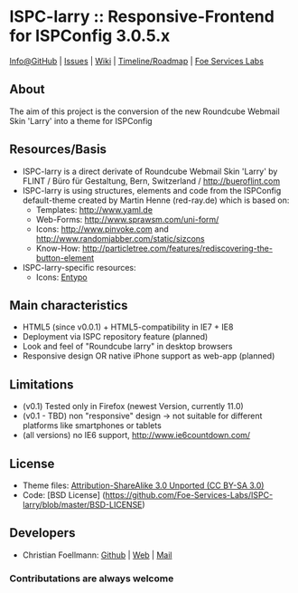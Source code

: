 # ISPC-larry :: Responsive-Frontend for ISPConfig 3.0.5.x

[Info@GitHub](https://github.com/Foe-Services-Labs/ISPC-larry) | 
[Issues](https://github.com/Foe-Services-Labs/ISPC-larry/issues) | 
[Wiki](https://github.com/Foe-Services-Labs/ISPC-larry/wiki) | 
[Timeline/Roadmap](https://github.com/Foe-Services-Labs/ISPC-larry/issues/milestones) | 
[Foe Services Labs](http://labs.foe-services.com/)

About
--------
The aim of this project is the conversion of the new Roundcube Webmail Skin 'Larry' into a theme for ISPConfig

Resources/Basis
------------------
-   ISPC-larry is a direct derivate of Roundcube Webmail Skin 'Larry' by FLINT / Büro für Gestaltung, Bern, Switzerland / http://bueroflint.com
-   ISPC-larry is using structures, elements and code from the ISPConfig default-theme created by Martin Henne (red-ray.de) which is based on:
    -   Templates: http://www.yaml.de
    -   Web-Forms: http://www.sprawsm.com/uni-form/
    -   Icons: http://www.pinvoke.com and http://www.randomjabber.com/static/sizcons
    -   Know-How: http://particletree.com/features/rediscovering-the-button-element
-   ISPC-larry-specific resources:
    -   Icons: [Entypo](http://www.entypo.com/)

Main characteristics
-----------------------
-   HTML5 (since v0.0.1) + HTML5-compatibility in IE7 + IE8
-   Deployment via ISPC repository feature (planned)
-   Look and feel of "Roundcube larry" in desktop browsers
-   Responsive design OR native iPhone support as web-app (planned)
 
Limitations
--------------
-   (v0.1) Tested only in Firefox (newest Version, currently 11.0)
-   (v0.1 - TBD) non "responsive" design -> not suitable for different platforms like smartphones or tablets
-   (all versions) no IE6 support, http://www.ie6countdown.com/

License
--------------
-   Theme files: [Attribution-ShareAlike 3.0 Unported (CC BY-SA 3.0)](https://creativecommons.org/licenses/by-sa/3.0/)
-   Code: [BSD License] (https://github.com/Foe-Services-Labs/ISPC-larry/blob/master/BSD-LICENSE)
  
Developers
-------------
-   Christian Foellmann: [Github](https://github.com/cfoellmann) | [Web](http://www.foe-services.de) | [Mail](mailto:foellmann@foe-services.de)

### Contributations are always welcome